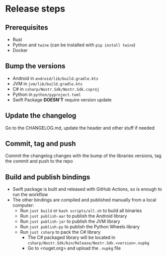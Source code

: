 # Release steps

## Prerequisites

- Rust
- Python and `twine` (can be installed with `pip install twine`)
- Docker

## Bump the versions

- Android in `android/lib/build.gradle.kts`
- JVM in `jvm/lib/build.gradle.kts`
- C# in `csharp/Nostr.Sdk/Nostr.Sdk.csproj`
- Python in `python/pyproject.toml`
- Swift Package **DOESN'T** require version update

## Update the changelog

Go to the CHANGELOG.md, update the header and other stuff if needed

## Commit, tag and push

Commit the changelog changes with the bump of the libraries versions, tag the commit and push to the repo

## Build and publish bindings

- Swift package is built and released with GitHub Actions, so is enough to run the workflow
- The other bindings are compiled and published manually from a local computer:
    - Run `just build` or `bash scripts/all.sh` to build all binaries
    - Run `just publish-aar` to publish the Android library
    - Run `just publish-jar` to publish the JVM library   
    - Run `just publish-py` to publish the Python Wheels library
    - Run `just csharp` to pack the C# library
        - The C# packaged library will be located in `csharp/Nostr.Sdk/bin/Release/Nostr.Sdk.<version>.nupkg`
        - Go to <nuget.org> and upload the `.nupkg` file
